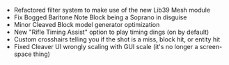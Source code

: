 * Refactored filter system to make use of the new Lib39 Mesh module
* Fix Bogged Baritone Note Block being a Soprano in disguise
* Minor Cleaved Block model generator optimization
* New "Rifle Timing Assist" option to play timing dings (on by default)
* Custom crosshairs telling you if the shot is a miss, block hit, or entity hit
* Fixed Cleaver UI wrongly scaling with GUI scale (it's no longer a screen-space thing)
